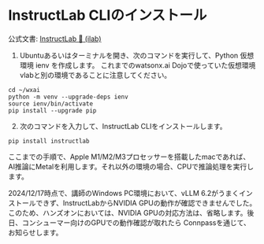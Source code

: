 # InstructLab CLIのインストール

公式文書: [InstructLab 🐶 (ilab)](https://github.com/instructlab/instructlab/blob/main/README.md)

1. Ubuntuあるいはターミナルを開き、次のコマンドを実行して、Python 仮想環境 ienv を作成します。
これまでのwatsonx.ai Dojoで使っていた仮想環境vlabと別の環境であることに注意してください。

```
cd ~/wxai
python -m venv --upgrade-deps ienv
source ienv/bin/activate
pip install --upgrade pip
```

2. 次のコマンドを入力して、InstructLab CLIをインストールします。 
```
pip install instructlab
```

ここまでの手順で、Apple M1/M2/M3プロセッサーを搭載したmacであれば、AI推論にMetalを利用します。それ以外の環境の場合、CPUで推論処理を実行します。

2024/12/17時点で、講師のWindows PC環境において、vLLM 6.2がうまくインストールできず、InstructLabからNVIDIA GPUの動作が確認できませんでした。このため、ハンズオンにおいては、NVIDIA GPUの対応方法は、省略します。後日、コンシューマー向けのGPUでの動作確認が取れたら Connpassを通じて、お知らせします。



